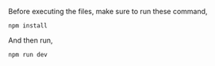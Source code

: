 Before executing the files, make sure to run these command,

    npm install

And then run,

    npm run dev
